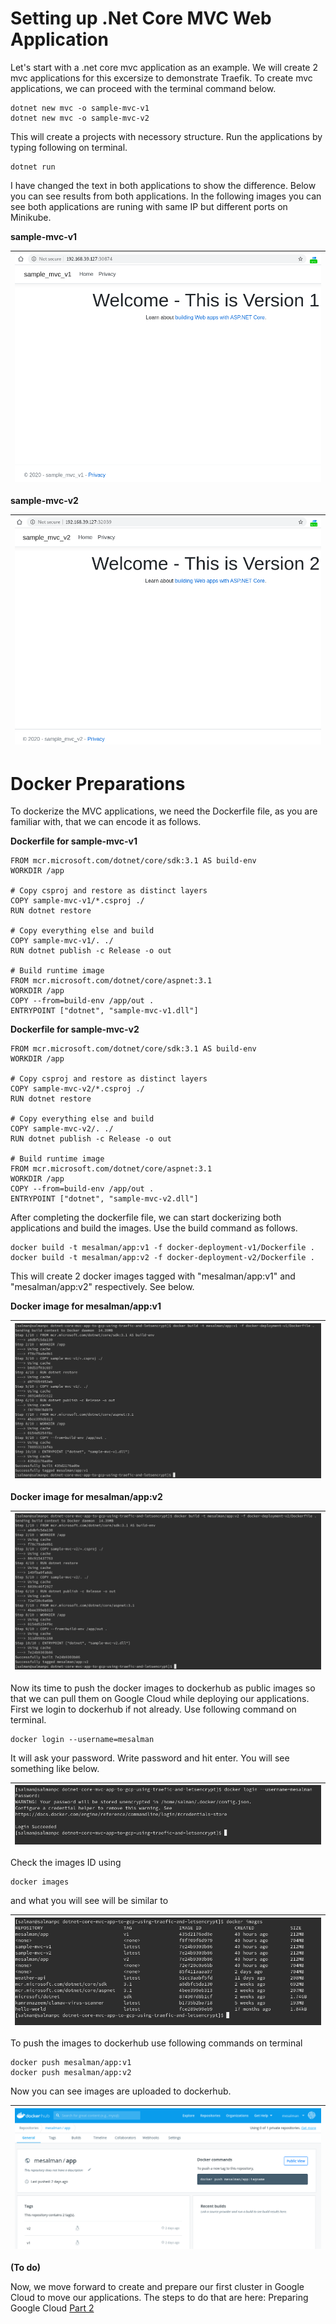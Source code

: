 # Setting up .Net Core MVC Web Application

Let's start with a .net core mvc application as an example. We will create 2 mvc applications for this excersize to demonstrate Traefik. To create mvc applications, we can proceed with the terminal command below.

```
dotnet new mvc -o sample-mvc-v1
dotnet new mvc -o sample-mvc-v2
```

This will create a projects with necessory structure. Run the applications by typing following on terminal.

```
dotnet run
```

I have changed the text in both applications to show the difference. Below you can see results from both applications. In the following images you can see both applications are runing with same IP but different ports on Minikube.

**sample-mvc-v1** 


| ![images/appv1.png](images/appv1.png) |
| ------------------------------------------------------------------- |


**sample-mvc-v2**


| ![images/appv2.png](images/appv2.png) |
| ------------------------------------------------------------------- |

# Docker Preparations

To dockerize the MVC applications, we need the Dockerfile file, as you are familiar with, that we can encode it as follows.

**Dockerfile for sample-mvc-v1**

```
FROM mcr.microsoft.com/dotnet/core/sdk:3.1 AS build-env
WORKDIR /app

# Copy csproj and restore as distinct layers
COPY sample-mvc-v1/*.csproj ./
RUN dotnet restore

# Copy everything else and build
COPY sample-mvc-v1/. ./
RUN dotnet publish -c Release -o out

# Build runtime image
FROM mcr.microsoft.com/dotnet/core/aspnet:3.1
WORKDIR /app
COPY --from=build-env /app/out .
ENTRYPOINT ["dotnet", "sample-mvc-v1.dll"]
```

**Dockerfile for sample-mvc-v2**

```
FROM mcr.microsoft.com/dotnet/core/sdk:3.1 AS build-env
WORKDIR /app

# Copy csproj and restore as distinct layers
COPY sample-mvc-v2/*.csproj ./
RUN dotnet restore

# Copy everything else and build
COPY sample-mvc-v2/. ./
RUN dotnet publish -c Release -o out

# Build runtime image
FROM mcr.microsoft.com/dotnet/core/aspnet:3.1
WORKDIR /app
COPY --from=build-env /app/out .
ENTRYPOINT ["dotnet", "sample-mvc-v2.dll"]
```

After completing the dockerfile file, we can start dockerizing both applications and build the images. Use the build command as follows.

```
docker build -t mesalman/app:v1 -f docker-deployment-v1/Dockerfile .
docker build -t mesalman/app:v2 -f docker-deployment-v2/Dockerfile .
```

This will create 2 docker images tagged with "mesalman/app:v1" and "mesalman/app:v2" respectively. See below.


**Docker image for mesalman/app:v1**

| ![images/imagev1.png](images/imagev1.png) |
| ------------------------------------------------------------------- |


**Docker image for mesalman/app:v2**

| ![images/imagev2.png](images/imagev2.png) |
| ------------------------------------------------------------------- |

Now its time to push the docker images to dockerhub as public images so that we can pull them on Google Cloud while deploying our applications. First we login to dockerhub if not already. Use following command on terminal.

```
docker login --username=mesalman
```

It will ask your password. Write password and hit enter. You will see something like below.

| ![images/dockerhub-login.png](images/dockerhub-login.png) |
| ------------------------------------------------------------------- |


Check the images ID using  

```
docker images
```

and what you will see will be similar to

| ![images/dockerimages.png](images/dockerimages.png) |
| ------------------------------------------------------------------- |


To push the images to dockerhub use following commands on terminal

```
docker push mesalman/app:v1
docker push mesalman/app:v2
```

Now you can see images are uploaded to dockerhub.


| ![images/dockerhub-images.png](images/dockerhub-images.png) |
| -------------------------------------


**(To do)**

Now, we move forward to create and prepare our first cluster in Google Cloud to move our applications. 
The steps to do that are here: Preparing Google Cloud [Part 2](PART-2.md)


